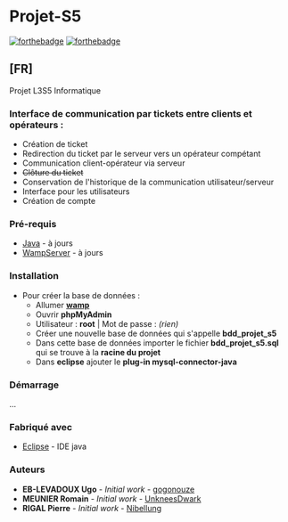 # Projet-S5
[![forthebadge](https://forthebadge.com/images/badges/gluten-free.svg)](http://forthebadge.com)  [![forthebadge](https://forthebadge.com/images/badges/powered-by-responsibility.svg)](http://forthebadge.com)
## [FR]
Projet L3S5 Informatique

### Interface de communication par tickets entre clients et opérateurs :
* Création de ticket
* Redirection du ticket par le serveur vers un opérateur compétant
* Communication client-opérateur via serveur
* ~~Clôture du ticket~~
* Conservation de l'historique de la communication utilisateur/serveur
* Interface pour les utilisateurs
* Création de compte

### Pré-requis

* [Java](https://www.java.com/fr/) - à jours
* [WampServer](http://www.wampserver.com) - à jours

### Installation

* Pour créer la base de données :
    - Allumer **[wamp](http://www.wampserver.com)**
    - Ouvrir **phpMyAdmin**
    - Utilisateur : **root** | Mot de passe : *(rien)*
    - Créer une nouvelle base de données qui s'appelle **bdd_projet_s5**
    - Dans cette base de données importer le fichier **bdd_projet_s5.sql** qui se trouve à la **racine du projet**
    - Dans **eclipse** ajouter le **plug-in mysql-connector-java**

### Démarrage

...

### Fabriqué avec

* [Eclipse](https://www.eclipse.org) - IDE java


### Auteurs
* **EB-LEVADOUX Ugo** - *Initial work* - [gogonouze](https://github.com/gogonouze)
* **MEUNIER Romain** - *Initial work* - [UnkneesDwark](https://github.com/UnkneesDwark)
* **RIGAL Pierre** - *Initial work* - [Nibellung](https://github.com/Nibellung)
